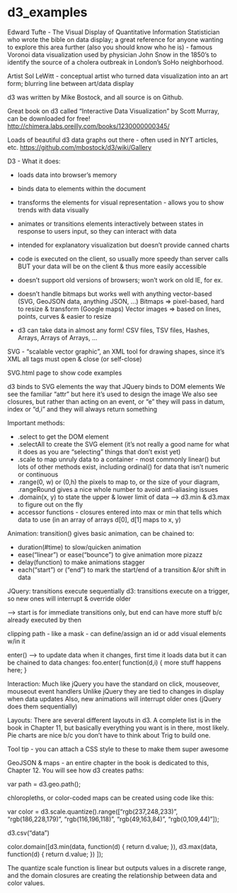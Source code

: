 d3_examples
===========

Edward Tufte - The Visual Display of Quantitative Information
Statistician who wrote the bible on data display; a great reference for anyone wanting to explore this area further (also you should know who he is) - 
famous Voronoi data visualization used by physician John Snow in the 1850’s to identify the source of a cholera outbreak in London’s SoHo neighborhood.

Artist Sol LeWitt - conceptual artist who turned data visualization into an art form;
blurring line between art/data display

d3 was written by Mike Bostock, and all source is on Github. 

Great book on d3 called “Interactive Data Visualization” by Scott Murray, can be downloaded for free!
http://chimera.labs.oreilly.com/books/1230000000345/

Loads of beautiful d3 data graphs out there - often used in NYT articles, etc.
https://github.com/mbostock/d3/wiki/Gallery

D3 -
What it does:
- loads data into browser’s memory
- binds data to elements within the document
- transforms the elements for visual representation - allows you to show trends with data visually
- animates or transitions elements interactively between states in response to users input, so they can interact with data

- intended for explanatory visualization but doesn’t provide canned charts
- code is executed on the client, so usually more speedy than server calls BUT your data will be on the client & thus more easily accessible
- doesn’t support old versions of browsers; won’t work on old IE, for ex.
- doesn’t handle bitmaps but works well with anything vector-based (SVG, GeoJSON data, anything JSON, ...)
  Bitmaps => pixel-based, hard to resize & transform (Google maps)
	Vector images => based on lines, points, curves & easier to resize
- d3 can take data in almost any form! CSV files, TSV files, Hashes, Arrays, Arrays of Arrays, …

SVG - “scalable vector graphic”, an XML tool for drawing shapes, since it’s XML all tags must open & close (or self-close)

SVG.html page to show code examples

d3 binds to SVG elements the way that JQuery binds to DOM elements
We see the familiar “attr” but here it’s used to design the image
We also see closures, but rather than acting on an event, or “e” they will pass in datum, index or “d,i” and they will always return something


Important methods:
- .select to get the DOM element
- .selectAll to create the SVG element (it’s not really a good name for what it does as you are “selecting” things that don’t exist yet)
- .scale to map unruly data to a container - most commonly linear() but lots of other methods exist, including ordinal() for data that isn’t numeric or continuous
- .range(0, w) or (0,h) the pixels to map to, or the size of your diagram, .rangeRound gives a nice whole number to avoid anti-aliasing issues
- .domain(x, y) to state the upper & lower limit of data --> d3.min & d3.max to figure out on the fly
- accessor functions - closures entered into max or min that tells which data to use (in an array of arrays d[0], d[1] maps to x, y)


Animation:
transition() gives basic animation, can be chained to:
- duration(#time) to slow/quicken animation
- ease(“linear”) or ease(“bounce”) to give animation more pizazz
- delay(function) to make animations stagger
- each(“start”) or (“end”) to mark the start/end of a transition &/or shift in data

JQuery: transitions execute sequentially
d3: transitions execute on a trigger, so new ones will interrupt & override older

--> start is for immediate transitions only, but end can have more stuff b/c already executed by then

clipping path - like a mask - can define/assign an id or add visual elements w/in it

enter() --> to update data when it changes, first time it loads data but it can be chained to data changes: foo.enter( function(d,i) { more stuff happens here; }

Interaction:
Much like jQuery you have the standard on click, mouseover, mouseout event handlers
Unlike jQuery they are tied to changes in display when data updates
Also, new animations will interrupt older ones (jQuery does them sequentially)

Layouts: 
There are several different layouts in d3. A complete list is in the book in Chapter 11, but basically everything you want is in there, most likely. Pie charts are nice b/c you don’t have to think about Trig to build one.

Tool tip - you can attach a CSS style to these to make them super awesome

GeoJSON & maps - an entire chapter in the book is dedicated to this, Chapter 12. You will see how d3 creates paths:

var path = d3.geo.path();


chloropleths, or color-coded maps can be created using code like this:

var color = d3.scale.quantize().range([“rgb(237,248,233)”, “rgb(186,228,179)”, “rgb(116,196,118)”, “rgb(49,163,84)”, “rgb(0,109,44)”]);

d3.csv(“data”)

color.domain([d3.min(data, function(d) { return d.value; }),
		d3.max(data, function(d) { return d.value; }) ]);

The quantize scale function is linear but outputs values in a discrete range, and the domain closures are creating the relationship between data and color values.

